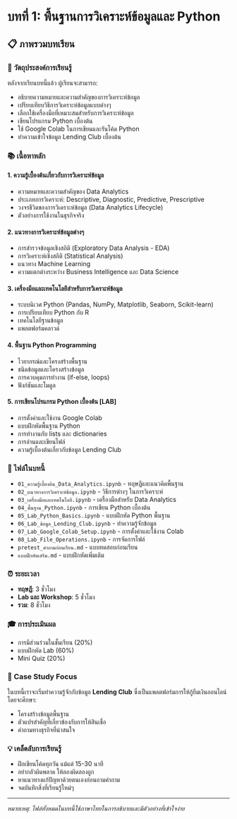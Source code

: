 # บทที่ 1: พื้นฐานการวิเคราะห์ข้อมูลและ Python

## 📋 ภาพรวมบทเรียน

### 🎯 วัตถุประสงค์การเรียนรู้
หลังจากเรียนบทนี้แล้ว ผู้เรียนจะสามารถ:
- อธิบายความหมายและความสำคัญของการวิเคราะห์ข้อมูล
- เปรียบเทียบวิธีการวิเคราะห์ข้อมูลแบบต่างๆ
- เลือกใช้เครื่องมือที่เหมาะสมสำหรับการวิเคราะห์ข้อมูล
- เขียนโปรแกรม Python เบื้องต้น
- ใช้ Google Colab ในการเขียนและรันโค้ด Python
- ทำความเข้าใจข้อมูล Lending Club เบื้องต้น

### 📚 เนื้อหาหลัก

#### 1. ความรู้เบื้องต้นเกี่ยวกับการวิเคราะห์ข้อมูล
- ความหมายและความสำคัญของ Data Analytics
- ประเภทการวิเคราะห์: Descriptive, Diagnostic, Predictive, Prescriptive
- วงจรชีวิตของการวิเคราะห์ข้อมูล (Data Analytics Lifecycle)
- ตัวอย่างการใช้งานในธุรกิจจริง

#### 2. แนวทางการวิเคราะห์ข้อมูลต่างๆ
- การสำรวจข้อมูลเชิงสถิติ (Exploratory Data Analysis - EDA)
- การวิเคราะห์เชิงสถิติ (Statistical Analysis)
- แนวทาง Machine Learning
- ความแตกต่างระหว่าง Business Intelligence และ Data Science

#### 3. เครื่องมือและเทคโนโลยีสำหรับการวิเคราะห์ข้อมูล
- ระบบนิเวศ Python (Pandas, NumPy, Matplotlib, Seaborn, Scikit-learn)
- การเปรียบเทียบ Python กับ R
- เทคโนโลยีฐานข้อมูล
- แพลตฟอร์มคลาวด์

#### 4. พื้นฐาน Python Programming
- ไวยากรณ์และโครงสร้างพื้นฐาน
- ชนิดข้อมูลและโครงสร้างข้อมูล
- การควบคุมการทำงาน (if-else, loops)
- ฟังก์ชันและโมดูล

#### 5. การเขียนโปรแกรม Python เบื้องต้น [LAB]
- การตั้งค่าและใช้งาน Google Colab
- แบบฝึกหัดพื้นฐาน Python
- การทำงานกับ lists และ dictionaries
- การอ่านและเขียนไฟล์
- ความรู้เบื้องต้นเกี่ยวกับข้อมูล Lending Club

### 📂 ไฟล์ในบทนี้
- `01_ความรู้เบื้องต้น_Data_Analytics.ipynb` - ทฤษฎีและแนวคิดพื้นฐาน
- `02_แนวทางการวิเคราะห์ข้อมูล.ipynb` - วิธีการต่างๆ ในการวิเคราะห์
- `03_เครื่องมือและเทคโนโลยี.ipynb` - เครื่องมือสำหรับ Data Analytics
- `04_พื้นฐาน_Python.ipynb` - การเขียน Python เบื้องต้น
- `05_Lab_Python_Basics.ipynb` - แบบฝึกหัด Python พื้นฐาน
- `06_Lab_ข้อมูล_Lending_Club.ipynb` - ทำความรู้จักข้อมูล
- `07_Lab_Google_Colab_Setup.ipynb` - การตั้งค่าและใช้งาน Colab
- `08_Lab_File_Operations.ipynb` - การจัดการไฟล์
- `pretest_คำถามก่อนเรียน.md` - แบบทดสอบก่อนเรียน
- `แบบฝึกหัดเสริม.md` - แบบฝึกหัดเพิ่มเติม

### ⏰ ระยะเวลา
- **ทฤษฎี**: 3 ชั่วโมง
- **Lab และ Workshop**: 5 ชั่วโมง
- **รวม**: 8 ชั่วโมง

### 🎓 การประเมินผล
- การมีส่วนร่วมในชั้นเรียน (20%)
- แบบฝึกหัด Lab (60%)
- Mini Quiz (20%)

### 📖 Case Study Focus
ในบทนี้เราจะเริ่มทำความรู้จักกับข้อมูล **Lending Club** ซึ่งเป็นแพลตฟอร์มการให้กู้ยืมเงินออนไลน์ โดยจะศึกษา:
- โครงสร้างข้อมูลพื้นฐาน
- ตัวแปรสำคัญที่เกี่ยวข้องกับการให้สินเชื่อ
- คำถามทางธุรกิจที่น่าสนใจ

### 💡 เคล็ดลับการเรียนรู้
- ฝึกเขียนโค้ดทุกวัน แม้แต่ 15-30 นาที
- อย่ากลัวผิดพลาด ให้ลองผิดลองถูก
- หาแนวทางแก้ปัญหาด้วยตนเองก่อนถามคำถาม
- จดบันทึกสิ่งที่เรียนรู้ใหม่ๆ

---
*หมายเหตุ: ไฟล์ทั้งหมดในบทนี้ใช้ภาษาไทยในการอธิบายและมีตัวอย่างที่เข้าใจง่าย*
